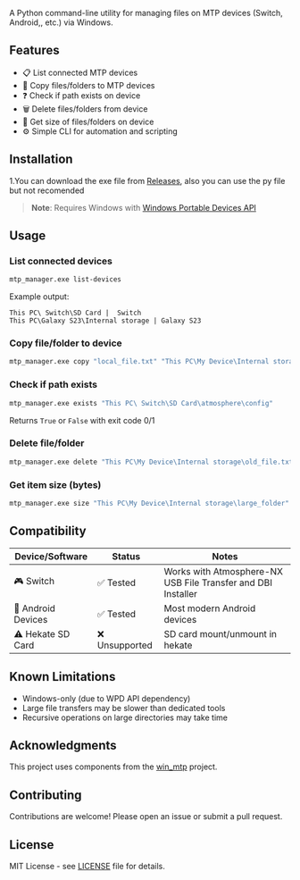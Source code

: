 


A Python command-line utility for managing files on MTP devices (Switch, Android,, etc.) via Windows.

## Features

- 📋 List connected MTP devices
- 📁 Copy files/folders to MTP devices
- ❓ Check if path exists on device
- 🗑️ Delete files/folders from device
- 📏 Get size of files/folders on device
- ⚙️ Simple CLI for automation and scripting

## Installation

1.You can download the exe file from [Releases](https://github.com/sinajet/nx_mtp_sender/releases), also you can use the py file but not recomended

> **Note**: Requires Windows with [Windows Portable Devices API](https://learn.microsoft.com/en-us/windows/win32/mtp/mtp-porting-kit)

## Usage

### List connected devices
```bash
mtp_manager.exe list-devices
```
Example output:
```
This PC\ Switch\SD Card |  Switch
This PC\Galaxy S23\Internal storage | Galaxy S23
```

### Copy file/folder to device
```bash
mtp_manager.exe copy "local_file.txt" "This PC\My Device\Internal storage\Documents"
```

### Check if path exists
```bash
mtp_manager.exe exists "This PC\ Switch\SD Card\atmosphere\config"
```
Returns `True` or `False` with exit code 0/1

### Delete file/folder
```bash
mtp_manager.exe delete "This PC\My Device\Internal storage\old_file.txt"
```

### Get item size (bytes)
```bash
mtp_manager.exe size "This PC\My Device\Internal storage\large_folder"
```

## Compatibility

| Device/Software       | Status     | Notes                          |
|-----------------------|------------|--------------------------------|
| 🎮 Switch    | ✅ Tested  | Works with Atmosphere-NX USB File Transfer and DBI Installer |
| 🤖 Android Devices    | ✅ Tested  | Most modern Android devices    |
| ⚠️ Hekate SD Card     | ❌ Unsupported | SD card mount/unmount in hekate |

## Known Limitations

- Windows-only (due to WPD API dependency)
- Large file transfers may be slower than dedicated tools
- Recursive operations on large directories may take time

## Acknowledgments

This project uses components from the [win_mtp](https://github.com/Heribert17/win_mtp) project.

## Contributing

Contributions are welcome! Please open an issue or submit a pull request.

## License

MIT License - see [LICENSE](LICENSE) file for details.
